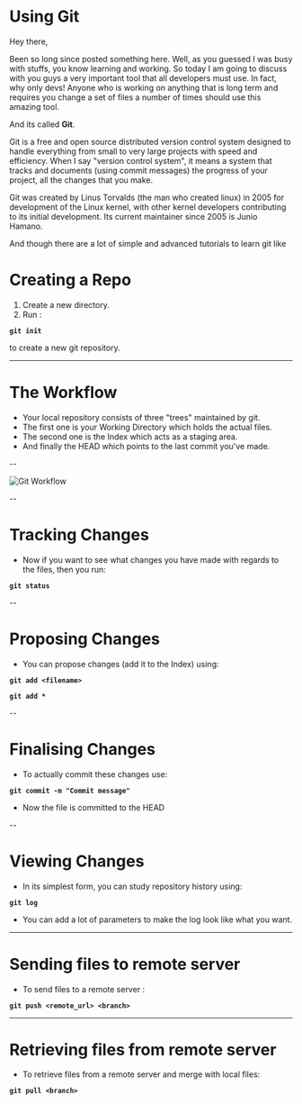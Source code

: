 # Using Git

Hey there,

Been so long since posted something here. Well, as you guessed I was busy with stuffs, you know learning and working.
So today I am going to discuss with you guys a very important tool that all developers must use. In fact, why only devs!
Anyone who is working on anything that is long term and requires you change a set of files a number of times should use this amazing tool.

And its called **Git**.

Git is a free and open source distributed version control system designed to handle everything from small to very large projects with speed and efficiency. When I say "version control system", it means a system that tracks and documents (using commit messages) the progress of your project, all the changes that you make.

Git was created by Linus Torvalds (the man who created linux) in 2005 for development of the Linux kernel, with other kernel developers contributing to its initial development. Its current maintainer since 2005 is Junio Hamano.

And though there are a lot of simple and advanced tutorials to learn git like



# Creating a Repo

1. Create a new directory.
2. Run :

**``git init``**

to create a new git repository.

---

# The Workflow

- Your local repository consists of three "trees" maintained by git. 
- The first one is your Working Directory which holds the actual files. 
- The second one is the Index which acts as a staging area. 
- And finally the HEAD which points to the last commit you've made.

--

![Git Workflow](http://rogerdudler.github.io/git-guide/img/trees.png "Git Workflow")

--

# Tracking Changes

- Now if you want to see what changes you have made with regards to the files, then you run:

**``git status``**

--

# Proposing Changes

- You can propose changes (add it to the Index) using:

**``git add <filename>``**

**``git add *``**

--

# Finalising Changes

- To actually commit these changes use:

**``git commit -m "Commit message"``**

- Now the file is committed to the HEAD

--

# Viewing Changes

- In its simplest form, you can study repository history using: 

**``git log``**

- You can add a lot of parameters to make the log look like what you want.
 
---

# Sending files to remote server

- To send files to a remote server :
 
**``git push <remote_url> <branch>``**

---

# Retrieving files from remote server

- To retrieve files from a remote server and merge with local files:

**``git pull <branch>``**
  
